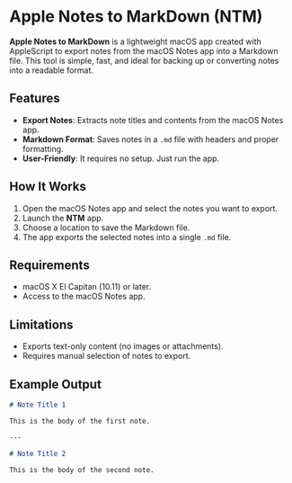 # Apple Notes to MarkDown (NTM)

**Apple Notes to MarkDown** is a lightweight macOS app created with AppleScript to export notes from the macOS Notes app into a Markdown file. This tool is simple, fast, and ideal for backing up or converting notes into a readable format.

## Features

- **Export Notes**: Extracts note titles and contents from the macOS Notes app.
- **Markdown Format**: Saves notes in a `.md` file with headers and proper formatting.
- **User-Friendly**: It requires no setup. Just run the app.

## How It Works

1. Open the macOS Notes app and select the notes you want to export.
2. Launch the **NTM** app.
3. Choose a location to save the Markdown file.
4. The app exports the selected notes into a single `.md` file.

## Requirements

- macOS X El Capitan (10.11) or later.
- Access to the macOS Notes app.

## Limitations

- Exports text-only content (no images or attachments).
- Requires manual selection of notes to export.

## Example Output

```markdown
# Note Title 1

This is the body of the first note.

---

# Note Title 2

This is the body of the second note.
